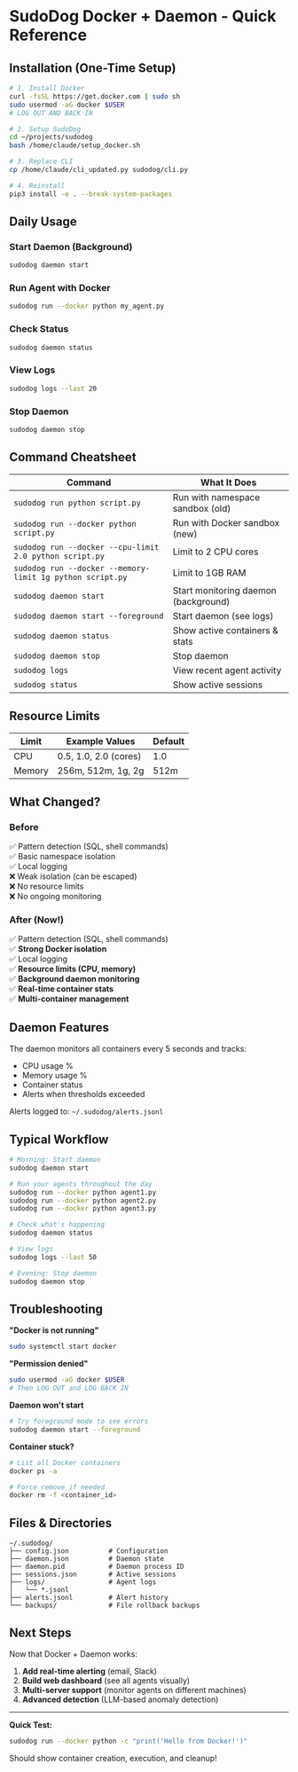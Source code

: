 # SudoDog Docker + Daemon - Quick Reference

## Installation (One-Time Setup)

```bash
# 1. Install Docker
curl -fsSL https://get.docker.com | sudo sh
sudo usermod -aG docker $USER
# LOG OUT AND BACK IN

# 2. Setup SudoDog
cd ~/projects/sudodog
bash /home/claude/setup_docker.sh

# 3. Replace CLI
cp /home/claude/cli_updated.py sudodog/cli.py

# 4. Reinstall
pip3 install -e . --break-system-packages
```

## Daily Usage

### Start Daemon (Background)
```bash
sudodog daemon start
```

### Run Agent with Docker
```bash
sudodog run --docker python my_agent.py
```

### Check Status
```bash
sudodog daemon status
```

### View Logs
```bash
sudodog logs --last 20
```

### Stop Daemon
```bash
sudodog daemon stop
```

## Command Cheatsheet

| Command | What It Does |
|---------|-------------|
| `sudodog run python script.py` | Run with namespace sandbox (old) |
| `sudodog run --docker python script.py` | Run with Docker sandbox (new) |
| `sudodog run --docker --cpu-limit 2.0 python script.py` | Limit to 2 CPU cores |
| `sudodog run --docker --memory-limit 1g python script.py` | Limit to 1GB RAM |
| `sudodog daemon start` | Start monitoring daemon (background) |
| `sudodog daemon start --foreground` | Start daemon (see logs) |
| `sudodog daemon status` | Show active containers & stats |
| `sudodog daemon stop` | Stop daemon |
| `sudodog logs` | View recent agent activity |
| `sudodog status` | Show active sessions |

## Resource Limits

| Limit | Example Values | Default |
|-------|---------------|---------|
| CPU | 0.5, 1.0, 2.0 (cores) | 1.0 |
| Memory | 256m, 512m, 1g, 2g | 512m |

## What Changed?

### Before
✅ Pattern detection (SQL, shell commands)  
✅ Basic namespace isolation  
✅ Local logging  
❌ Weak isolation (can be escaped)  
❌ No resource limits  
❌ No ongoing monitoring  

### After (Now!)
✅ Pattern detection (SQL, shell commands)  
✅ **Strong Docker isolation**  
✅ Local logging  
✅ **Resource limits (CPU, memory)**  
✅ **Background daemon monitoring**  
✅ **Real-time container stats**  
✅ **Multi-container management**  

## Daemon Features

The daemon monitors all containers every 5 seconds and tracks:
- CPU usage %
- Memory usage %
- Container status
- Alerts when thresholds exceeded

Alerts logged to: `~/.sudodog/alerts.jsonl`

## Typical Workflow

```bash
# Morning: Start daemon
sudodog daemon start

# Run your agents throughout the day
sudodog run --docker python agent1.py
sudodog run --docker python agent2.py
sudodog run --docker python agent3.py

# Check what's happening
sudodog daemon status

# View logs
sudodog logs --last 50

# Evening: Stop daemon
sudodog daemon stop
```

## Troubleshooting

**"Docker is not running"**
```bash
sudo systemctl start docker
```

**"Permission denied"**
```bash
sudo usermod -aG docker $USER
# Then LOG OUT and LOG BACK IN
```

**Daemon won't start**
```bash
# Try foreground mode to see errors
sudodog daemon start --foreground
```

**Container stuck?**
```bash
# List all Docker containers
docker ps -a

# Force remove if needed
docker rm -f <container_id>
```

## Files & Directories

```
~/.sudodog/
├── config.json          # Configuration
├── daemon.json          # Daemon state
├── daemon.pid           # Daemon process ID
├── sessions.json        # Active sessions
├── logs/                # Agent logs
│   └── *.jsonl
├── alerts.jsonl         # Alert history
└── backups/             # File rollback backups
```

## Next Steps

Now that Docker + Daemon works:

1. **Add real-time alerting** (email, Slack)
2. **Build web dashboard** (see all agents visually)
3. **Multi-server support** (monitor agents on different machines)
4. **Advanced detection** (LLM-based anomaly detection)

---

**Quick Test:**
```bash
sudodog run --docker python -c "print('Hello from Docker!')"
```

Should show container creation, execution, and cleanup!
